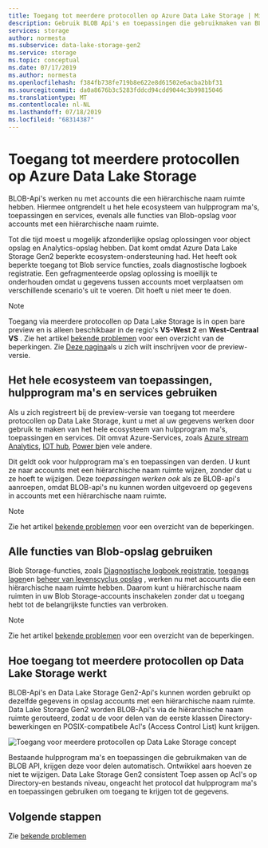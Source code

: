 ```yaml
---
title: Toegang tot meerdere protocollen op Azure Data Lake Storage | Microsoft Docs
description: Gebruik BLOB Api's en toepassingen die gebruikmaken van BLOB-Api's met Azure Data Lake Storage Gen2.
services: storage
author: normesta
ms.subservice: data-lake-storage-gen2
ms.service: storage
ms.topic: conceptual
ms.date: 07/17/2019
ms.author: normesta
ms.openlocfilehash: f384fb738fe719b8e622e8d61502e6acba2bbf31
ms.sourcegitcommit: da0a8676b3c5283fddcd94cdd9044c3b99815046
ms.translationtype: MT
ms.contentlocale: nl-NL
ms.lasthandoff: 07/18/2019
ms.locfileid: "68314387"
---
```

# <a name="multi-protocol-access-on-azure-data-lake-storage"></a>Toegang tot meerdere protocollen op Azure Data Lake Storage

BLOB-Api's werken nu met accounts die een hiërarchische naam ruimte hebben. Hiermee ontgrendelt u het hele ecosysteem van hulpprogram ma's, toepassingen en services, evenals alle functies van Blob-opslag voor accounts met een hiërarchische naam ruimte.

Tot die tijd moest u mogelijk afzonderlijke opslag oplossingen voor object opslag en Analytics-opslag hebben. Dat komt omdat Azure Data Lake Storage Gen2 beperkte ecosystem-ondersteuning had. Het heeft ook beperkte toegang tot Blob service functies, zoals diagnostische logboek registratie. Een gefragmenteerde opslag oplossing is moeilijk te onderhouden omdat u gegevens tussen accounts moet verplaatsen om verschillende scenario's uit te voeren. Dit hoeft u niet meer te doen.

> [!NOTE]
> Toegang via meerdere protocollen op Data Lake Storage is in open bare preview en is alleen beschikbaar in de regio's **VS-West 2** en **West-Centraal VS** . Zie het artikel [bekende problemen](data-lake-storage-known-issues.md) voor een overzicht van de beperkingen. Zie [Deze pagina](https://aka.ms/blobinteropsignup)als u zich wilt inschrijven voor de preview-versie.

## <a name="use-the-entire-ecosystem-of-applications-tools-and-services"></a>Het hele ecosysteem van toepassingen, hulpprogram ma's en services gebruiken

Als u zich registreert bij de preview-versie van toegang tot meerdere protocollen op Data Lake Storage, kunt u met al uw gegevens werken door gebruik te maken van het hele ecosysteem van hulpprogram ma's, toepassingen en services. Dit omvat Azure-Services, zoals [Azure stream Analytics](https://docs.microsoft.com/azure/stream-analytics/stream-analytics-introduction), [IOT hub](https://docs.microsoft.com/azure/iot-hub/), [Power bi](https://docs.microsoft.com/power-bi/desktop-data-sources)en vele andere. 

Dit geldt ook voor hulpprogram ma's en toepassingen van derden. U kunt ze naar accounts met een hiërarchische naam ruimte wijzen, zonder dat u ze hoeft te wijzigen. Deze *toepassingen werken ook* als ze BLOB-api's aanroepen, omdat BLOB-api's nu kunnen worden uitgevoerd op gegevens in accounts met een hiërarchische naam ruimte.

> [!NOTE]
> Zie het artikel [bekende problemen](data-lake-storage-known-issues.md) voor een overzicht van de beperkingen.

## <a name="use-all-blob-storage-features"></a>Alle functies van Blob-opslag gebruiken

Blob Storage-functies, zoals [Diagnostische logboek registratie](../common/storage-analytics-logging.md), [toegangs lagen](storage-blob-storage-tiers.md)en [beheer van levenscyclus opslag](storage-lifecycle-management-concepts.md) , werken nu met accounts die een hiërarchische naam ruimte hebben. Daarom kunt u hiërarchische naam ruimten in uw Blob Storage-accounts inschakelen zonder dat u toegang hebt tot de belangrijkste functies van verbroken. 

> [!NOTE]
> Zie het artikel [bekende problemen](data-lake-storage-known-issues.md) voor een overzicht van de beperkingen.

## <a name="how-multi-protocol-access-on-data-lake-storage-works"></a>Hoe toegang tot meerdere protocollen op Data Lake Storage werkt

BLOB-Api's en Data Lake Storage Gen2-Api's kunnen worden gebruikt op dezelfde gegevens in opslag accounts met een hiërarchische naam ruimte. Data Lake Storage Gen2 worden BLOB-Api's via de hiërarchische naam ruimte gerouteerd, zodat u de voor delen van de eerste klassen Directory-bewerkingen en POSIX-compatibele Acl's (Access Control List) kunt krijgen. 

![Toegang voor meerdere protocollen op Data Lake Storage concept](./media/data-lake-storage-interop/interop-concept.png) 

Bestaande hulpprogram ma's en toepassingen die gebruikmaken van de BLOB API, krijgen deze voor delen automatisch. Ontwikkel aars hoeven ze niet te wijzigen. Data Lake Storage Gen2 consistent Toep assen op Acl's op Directory-en bestands niveau, ongeacht het protocol dat hulpprogram ma's en toepassingen gebruiken om toegang te krijgen tot de gegevens.   

## <a name="next-steps"></a>Volgende stappen

Zie [bekende problemen](data-lake-storage-known-issues.md)




